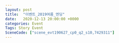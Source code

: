 ```yaml
---
layout: post
title:  "이벤트_2019여름_엔딩"
date:   2020-12-13 20:00:00 +0000
categories: Event
Tags: Story Event
SceneCode: ["scene_evt190627_cp0_q2_s10,7429311"]
---
```

